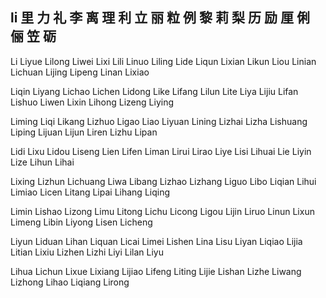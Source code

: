 li  里 力 礼 李 离 理 利 立 丽 粒 例 黎 莉 梨 历 励 厘 俐 俪 笠 砺
---

Li Liyue Lilong Liwei Lixi Lili Linuo Liling Lide Liqun Lixian Likun Liou Linian Lichuan Lijing Lipeng Linan Lixiao 

Liqin Liyang Lichao Lichen Lidong Like Lifang Lilun Lite Liya Lijiu Lifan Lishuo Liwen Lixin Lihong Lizeng Liying 

Liming Liqi Likang Lizhuo Ligao Liao Liyuan Lining Lizhai Lizha Lishuang Liping Lijuan Lijun Liren Lizhu Lipan

Lidi Lixu Lidou Liseng Lien Lifen Liman Lirui Lirao Liye Lisi Lihuai Lie Liyin Lize Lihun Lihai

Lixing Lizhun Lichuang Liwa Libang Lizhao Lizhang Liguo Libo  Liqian Lihui Limiao Licen Litang Lipai Lihang Liqing

Limin Lishao Lizong Limu Litong Lichu Licong Ligou Lijin Liruo Linun Lixun Limeng Libin Liyong Lisen Licheng 

Liyun Liduan Lihan Liquan Licai Limei Lishen Lina Lisu Liyan Liqiao Lijia Litian Lixiu Lizhen Lizhi Liyi Lilan Liyu 

Lihua Lichun Lixue Lixiang Lijiao Lifeng Liting Lijie Lishan Lizhe Liwang Lizhong Lihao Liqiang Lirong
